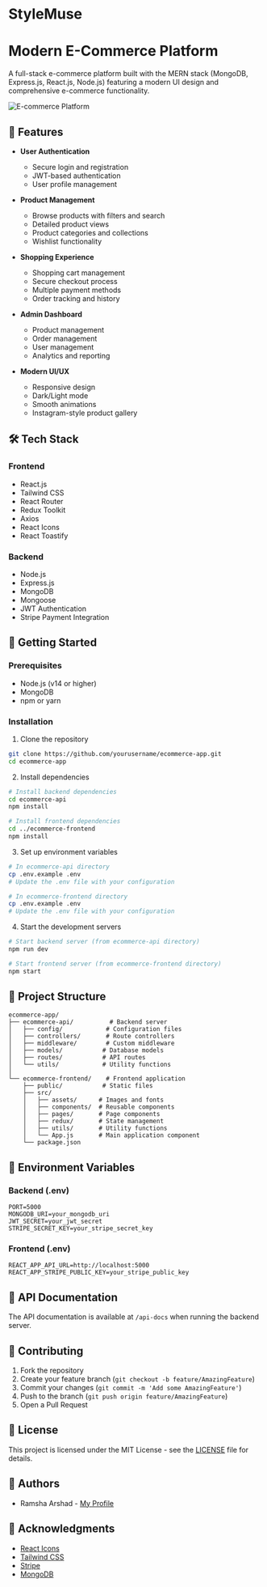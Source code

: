 
# StyleMuse
# Modern E-Commerce Platform

A full-stack e-commerce platform built with the MERN stack (MongoDB, Express.js, React.js, Node.js) featuring a modern UI design and comprehensive e-commerce functionality.

![E-commerce Platform](ecommerce-api/ecommerce-frontend/src/assets/1.jpg)

## 🌟 Features

- **User Authentication**
  - Secure login and registration
  - JWT-based authentication
  - User profile management

- **Product Management**
  - Browse products with filters and search
  - Detailed product views
  - Product categories and collections
  - Wishlist functionality

- **Shopping Experience**
  - Shopping cart management
  - Secure checkout process
  - Multiple payment methods
  - Order tracking and history

- **Admin Dashboard**
  - Product management
  - Order management
  - User management
  - Analytics and reporting

- **Modern UI/UX**
  - Responsive design
  - Dark/Light mode
  - Smooth animations
  - Instagram-style product gallery

## 🛠️ Tech Stack

### Frontend
- React.js
- Tailwind CSS
- React Router
- Redux Toolkit
- Axios
- React Icons
- React Toastify

### Backend
- Node.js
- Express.js
- MongoDB
- Mongoose
- JWT Authentication
- Stripe Payment Integration

## 🚀 Getting Started

### Prerequisites
- Node.js (v14 or higher)
- MongoDB
- npm or yarn

### Installation

1. Clone the repository
```bash
git clone https://github.com/yourusername/ecommerce-app.git
cd ecommerce-app
```

2. Install dependencies
```bash
# Install backend dependencies
cd ecommerce-api
npm install

# Install frontend dependencies
cd ../ecommerce-frontend
npm install
```

3. Set up environment variables
```bash
# In ecommerce-api directory
cp .env.example .env
# Update the .env file with your configuration

# In ecommerce-frontend directory
cp .env.example .env
# Update the .env file with your configuration
```

4. Start the development servers
```bash
# Start backend server (from ecommerce-api directory)
npm run dev

# Start frontend server (from ecommerce-frontend directory)
npm start
```

## 📁 Project Structure

```
ecommerce-app/
├── ecommerce-api/          # Backend server
│   ├── config/            # Configuration files
│   ├── controllers/       # Route controllers
│   ├── middleware/        # Custom middleware
│   ├── models/           # Database models
│   ├── routes/           # API routes
│   └── utils/            # Utility functions
│
└── ecommerce-frontend/    # Frontend application
    ├── public/           # Static files
    ├── src/
    │   ├── assets/      # Images and fonts
    │   ├── components/  # Reusable components
    │   ├── pages/       # Page components
    │   ├── redux/       # State management
    │   ├── utils/       # Utility functions
    │   └── App.js       # Main application component
    └── package.json
```

## 🔑 Environment Variables

### Backend (.env)
```
PORT=5000
MONGODB_URI=your_mongodb_uri
JWT_SECRET=your_jwt_secret
STRIPE_SECRET_KEY=your_stripe_secret_key
```

### Frontend (.env)
```
REACT_APP_API_URL=http://localhost:5000
REACT_APP_STRIPE_PUBLIC_KEY=your_stripe_public_key
```

## 📝 API Documentation

The API documentation is available at `/api-docs` when running the backend server.

## 🤝 Contributing

1. Fork the repository
2. Create your feature branch (`git checkout -b feature/AmazingFeature`)
3. Commit your changes (`git commit -m 'Add some AmazingFeature'`)
4. Push to the branch (`git push origin feature/AmazingFeature`)
5. Open a Pull Request

## 📄 License

This project is licensed under the MIT License - see the [LICENSE](LICENSE) file for details.

## 👥 Authors

- Ramsha Arshad - [My Profile](github.com/ramsha287)

## 🙏 Acknowledgments

- [React Icons](https://react-icons.github.io/react-icons/)
- [Tailwind CSS](https://tailwindcss.com/)
- [Stripe](https://stripe.com/)
- [MongoDB](https://www.mongodb.com/)

